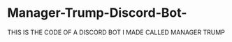 # Manager-Trump-Discord-Bot-


<h>THIS IS THE CODE OF A DISCORD BOT I MADE CALLED MANAGER TRUMP</h>
